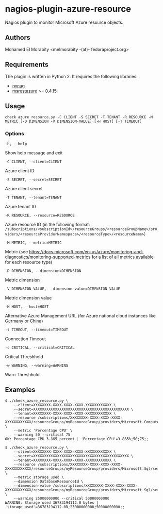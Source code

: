 # nagios-plugin-azure-resource

Nagios plugin to monitor Microsoft Azure resource objects.

## Authors

Mohamed El Morabity <melmorabity -(at)- fedoraproject.org>

## Requirements

The plugin is written in Python 2. It requires the following libraries:

* [pynag](https://pypi.python.org/pypi/pynag)
* [msrestazure](https://pypi.python.org/pypi/msrestazure) >= 0.4.15

## Usage

    check_azure_resource.py -C CLIENT -S SECRET -T TENANT -R RESOURCE -M METRIC [-D DIMENSION -V DIMENSION-VALUE] [-H HOST] [-T TIMEOUT]

### Options

    -h, --help

Show help message and exit

    -C CLIENT, --client=CLIENT

Azure client ID

    -S SECRET, --secret=SECRET

Azure client secret

    -T TENANT, --tenant=TENANT

Azure tenant ID

    -R RESOURCE, --resource=RESOURCE

Azure resource ID (in the following format: `/subscriptions/<subscriptionId>/resourceGroups/<resourceGroupName>/providers/<resourceProviderNamespace>/<resourceType>/<resourceName>`)

    -M METRIC, --metric=METRIC

Metric (see https://docs.microsoft.com/en-us/azure/monitoring-and-diagnostics/monitoring-supported-metrics for a list of all metrics available for each resource type)

    -D DIMENSION, --dimension=DIMENSION

Metric dimension

    -V DIMENSION-VALUE, --dimension-value=DIMENSION-VALUE

Metric dimension value

    -H HOST, --host=HOST

Alternative Azure Management URL (for Azure national cloud instances like Germany or China)

    -t TIMEOUT, --timeout=TIMEOUT

Connection Timeout

    -c CRITICAL, --critical=CRITICAL

Critical Threshhold

    -w WARNING, --warning=WARNING

Warn Threshhold

## Examples

    $ ./check_azure_resource.py \
        --client=XXXXXXXX-XXXX-XXXX-XXXX-XXXXXXXXXXXX \
        --secret=XXXXXXXXXXXXXXXXXXXXXXXXXXXXXXXXXXXXXXXXXXXX \
        --tenant=XXXXXXXX-XXXX-XXXX-XXXX-XXXXXXXXXXXX \
        --resource /subscriptions/XXXXXXXX-XXXX-XXXX-XXXX-XXXXXXXXXXXX/resourceGroups/myResourceGroup/providers/Microsoft.Compute/virtualMachines/myVirtualMachine \
        --metric 'Percentage CPU' \
        --warning 50 --critical 75
    OK: Percentage CPU 3.865 percent | 'Percentage CPU'=3.865%;50;75;;

    $ ./check_azure_resource.py \
        --client=XXXXXXXX-XXXX-XXXX-XXXX-XXXXXXXXXXXX \
        --secret=XXXXXXXXXXXXXXXXXXXXXXXXXXXXXXXXXXXXXXXXXXXX \
        --tenant=XXXXXXXX-XXXX-XXXX-XXXX-XXXXXXXXXXXX \
        --resource /subscriptions/XXXXXXXX-XXXX-XXXX-XXXX-XXXXXXXXXXXX/resourceGroups/myResourceGroup/providers/Microsoft.Sql/servers/myDBServer \
        --metric storage_used \
        --dimension DatabaseResourceId \
        --dimension-value /subscriptions/XXXXXXXX-XXXX-XXXX-XXXX-XXXXXXXXXXXX/resourceGroups/myResourceGroup/providers/Microsoft.Sql/servers/myDBServer/databases/myDB \
        --warning 25000000000 --critical 50000000000
    WARNING: Storage used 36783194112.0 bytes | 'storage_used'=36783194112.0B;25000000000;50000000000;;
